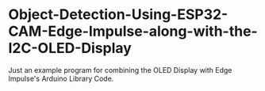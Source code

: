 # Object-Detection-Using-ESP32-CAM-Edge-Impulse-along-with-the-I2C-OLED-Display
Just an example program for combining the OLED Display with Edge Impulse's Arduino Library Code.
